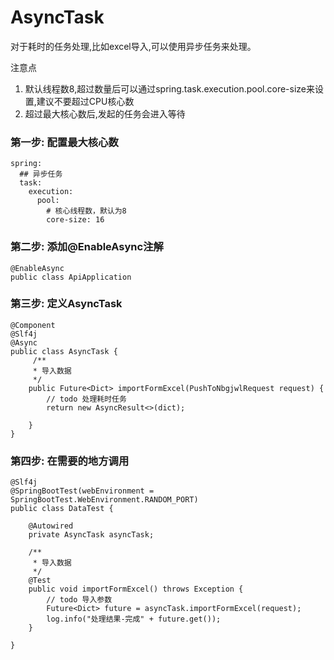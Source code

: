 # AsyncTask
对于耗时的任务处理,比如excel导入,可以使用异步任务来处理。

注意点
1. 默认线程数8,超过数量后可以通过spring.task.execution.pool.core-size来设置,建议不要超过CPU核心数
2. 超过最大核心数后,发起的任务会进入等待

### 第一步: 配置最大核心数
```
spring:
  ## 异步任务
  task:
    execution:
      pool:
        # 核心线程数，默认为8
        core-size: 16
```

### 第二步: 添加@EnableAsync注解
```
@EnableAsync
public class ApiApplication
```

### 第三步: 定义AsyncTask
```
@Component
@Slf4j
@Async
public class AsyncTask {
     /**
     * 导入数据
     */
    public Future<Dict> importFormExcel(PushToNbgjwlRequest request) {
        // todo 处理耗时任务
        return new AsyncResult<>(dict);
        
    }
}
```

### 第四步: 在需要的地方调用
```
@Slf4j
@SpringBootTest(webEnvironment = SpringBootTest.WebEnvironment.RANDOM_PORT)
public class DataTest {

    @Autowired
    private AsyncTask asyncTask;

    /**
     * 导入数据
     */
    @Test
    public void importFormExcel() throws Exception {
        // todo 导入参数
        Future<Dict> future = asyncTask.importFormExcel(request);
        log.info("处理结果-完成" + future.get());
    }

}
```
